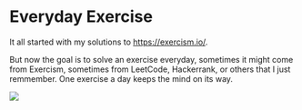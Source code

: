 # Everyday Exercise

It all started with my solutions to https://exercism.io/.

But now the goal is to solve an exercise everyday, sometimes it might come from Exercism, sometimes from LeetCode, Hackerrank, or others that I just remmember.
One exercise a day keeps the mind on its way.

![](https://media.giphy.com/media/2RiU1RUjyh4C4/giphy.gif)

